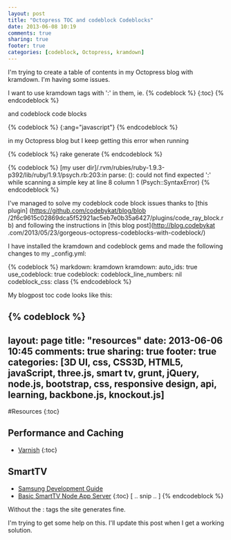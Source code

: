 ```yaml
---
layout: post
title: "Octopress TOC and codeblock Codeblocks"
date: 2013-06-08 10:19
comments: true
sharing: true
footer: true
categories: [codeblock, Octopress, kramdown]
---
```


I'm trying to create a table of contents in my Octopress blog with kramdown.
 I'm having some issues.

I want to use kramdown tags with ':' in them, ie.
{% codeblock %}
  {:toc}
{% endcodeblock %}

and codeblock code blocks

{% codeblock %}
  {:ang="javascript"}
{% endcodeblock %}

in my Octopress blog but I keep getting this error when running

{% codeblock %}
  rake generate
{% endcodeblock %}

{% codeblock %}
  [my user dir]/.rvm/rubies/ruby-1.9.3-p392/lib/ruby/1.9.1/psych.rb:203:in
  parse: (<unknown>): could not find expected ':'
  while scanning a simple key at line 8 column 1 (Psych::SyntaxError)
{% endcodeblock %}

I've managed to solve my codeblock code block issues thanks to [this plugin]
(https://github.com/codebykat/blog/blob
/2f6c9615c02869dca5f52921ac5eb7e0b35a6427/plugins/code_ray_block.rb) and
following the instructions in [this blog post](http://blog.codebykat
.com/2013/05/23/gorgeous-octopress-codeblocks-with-codeblock/)

I have installed the kramdown and codeblock gems and made the following changes to my _config.yml:

{% codeblock %}
markdown: kramdown
kramdown:
   auto_ids: true
   use_codeblock: true
     codeblock:
       codeblock_line_numbers: nil
       codeblock_css: class
{% endcodeblock %}

My blogpost toc code looks like this:

{% codeblock %}
---
layout: page
title: "resources"
date: 2013-06-06 10:45
comments: true
sharing: true
footer: true
categories: [3D UI, css, CSS3D, HTML5, javaScript, three.js,
smart tv, grunt, jQuery, node.js, bootstrap, css,
responsive design, api, learning, backbone.js, knockout.js]
---
#Resources
{:toc}
## **Performance and Caching**
* [Varnish](https://www.varnish-cache.org/)
{:toc}
## **SmartTV**
* [Samsung Development Guide](http://www.samsungdforum.com/Guide/)
* [Basic SmartTV Node App Server](https://github.com/rposbo/basic-smart-tv-app-server)
{:toc} [ .. snip .. ]
{% endcodeblock %}

Without the : tags the site generates fine.

I'm trying to get some help on this.  I'll update this post when I get a
working solution.
